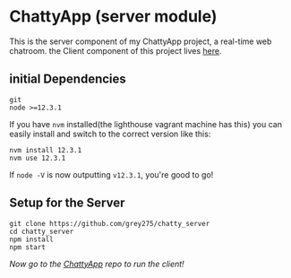 # ChattyApp (server module)

This is the server component of my ChattyApp project, a real-time web chatroom.
the Client component of this project lives [here](https://github.com/grey275/ChattyApp).

## initial Dependencies

```
git
node >=12.3.1
```

If you have `nvm` installed(the lighthouse vagrant machine has this) you can easily install and switch to the correct version like this:

```
nvm install 12.3.1
nvm use 12.3.1
```

If `node -V` is now outputting `v12.3.1`, you're good to go!

## Setup for the Server

```
git clone https://github.com/grey275/chatty_server
cd chatty_server
npm install
npm start
```

_Now go to the [ChattyApp](https://github.com/grey275/ChattyApp) repo to run the client!_
